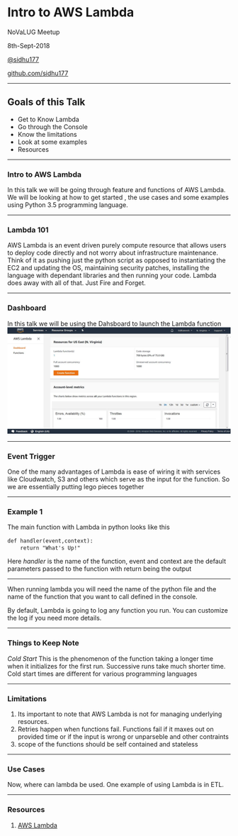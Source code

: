 # Intro to AWS Lambda

NoVaLUG Meetup

8th-Sept-2018

[@sidhu177](https://twitter.com/sidhu177?lang=en) 

[github.com/sidhu177](https://github.com/sidhu177)

---

## Goals of this Talk
 - Get to Know Lambda
 - Go through the Console
 - Know the limitations
 - Look at some examples
 - Resources

---

### Intro to AWS Lambda
In this talk we will be going through feature and functions of AWS Lambda. We will be looking at how to get started , the use cases and some examples using Python 3.5 programming language.

---

### Lambda 101
AWS Lambda is an event driven purely compute resource that allows users to deploy code directly and not worry about infrastructure maintenance. Think of it as pushing just the python script as opposed to instantiating the EC2 and updating the OS, maintaining security patches, installing the language with dependant libraries and then running your code. Lambda does away with all of that. Just Fire and Forget.

---

### Dashboard 
In this talk we will be using the Dahsboard to launch the Lambda function
![Dashboard](assets/image/Lambda_Dashboard.JPG)

---

### Event Trigger
One of the many advantages of Lambda is ease of wiring it with services like Cloudwatch, S3 and others which serve as the input for the function. So we are essentially putting lego pieces together

---

### Example 1
The main function with Lambda in python looks like this
```
def handler(event,context):
    return "What's Up!"
```

Here *handler* is the name of the function, event and context are the default parameters passed to the function with return being the output

---

When running lambda you will need the name of the python file and the name of the function that you want to call defined in the console. 

By default, Lambda is going to log any function you run. You can customize the log if you need more details.

---

### Things to Keep Note
*Cold Start* This is the phenomenon of the function taking a longer time when it initializes for the first run. Successive runs take much shorter time. Cold start times are different for various programming languages

---

### Limitations
1) Its important to note that AWS Lambda is not for managing underlying resources.
2) Retries happen when functions fail. Functions fail if it maxes out on provided time or if the input is wrong or unparseble and other contraints
3) scope of the functions should be self contained and stateless

---

### Use Cases
Now, where can lambda be used. One example of using Lambda is in ETL.

---

### Resources
1) [AWS Lambda](https://docs.aws.amazon.com/lambda/latest/dg/welcome.html)